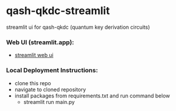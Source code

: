 # qash-qkdc-streamlit
streamlit ui for qash-qkdc (quantum key derivation circuits)

### Web UI (streamlit.app):
- [streamlit web ui](https://qkdc-ui.streamlit.app/)
  
### Local Deployment Instructions:
- clone this repo
- navigate to cloned repository
- install packages from requirements.txt and run command below
  - streamlit run main.py
